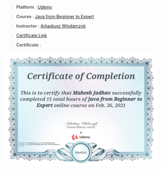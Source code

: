 
> **Platform** : [Udemy]()

> **Course** : [Java from Beginner to Expert](https://udemy.com)

> **Instructor** : [Arkadiusz Wlodarczyk]()

> <a target="_blank" href="https://udemy-certificate.s3.amazonaws.com/image/UC-084bedb2-aac2-47a7-a3bf-521f6a267bae.jpg">Certificate Link</a>

> **Certificate** : 

<img src="./Certificates/Udemy/Javafrombeginnertoexpert.jpg">

